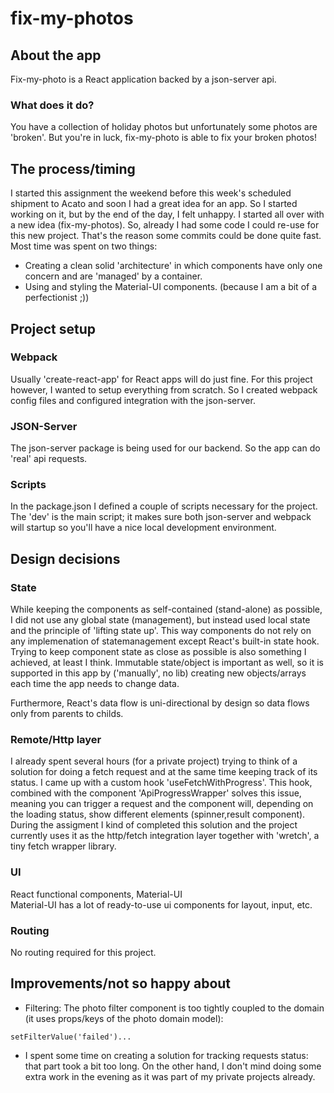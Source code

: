 # fix-my-photos

## About the app

Fix-my-photo is a React application backed by a json-server api.

### What does it do?

You have a collection of holiday photos but unfortunately some photos are 'broken'. But you're in luck, fix-my-photo is able to fix your broken photos!

## The process/timing

I started this assignment the weekend before this week's scheduled shipment to Acato and soon I had a great idea for an app. So I started working on it, but by the end of the day, I felt unhappy. I started all over with a new idea (fix-my-photos). So, already I had some code I could re-use for this new project. That's the reason some commits could be done quite fast.
Most time was spent on two things:

- Creating a clean solid 'architecture' in which components have only one concern and are 'managed' by a container.
- Using and styling the Material-UI components. (because I am a bit of a perfectionist ;))

## Project setup

### Webpack

Usually 'create-react-app' for React apps will do just fine. For this project however, I wanted to setup everything from scratch. So I created webpack config files and configured integration with the json-server.

### JSON-Server

The json-server package is being used for our backend. So the app can do 'real' api requests.

### Scripts

In the package.json I defined a couple of scripts necessary for the project. The 'dev' is the main script; it makes sure both json-server and webpack will startup so you'll have a nice local development environment.

## Design decisions

### State

While keeping the components as self-contained (stand-alone) as possible, I did not use any global state (management), but instead used local state and the principle of 'lifting state up'. This way components do not rely on any implemenation of statemanagement except React's built-in state hook.
Trying to keep component state as close as possible is also something I achieved, at least I think.
Immutable state/object is important as well, so it is supported in this app by ('manually', no lib) creating new objects/arrays each time the app needs to change data.

Furthermore, React's data flow is uni-directional by design so data flows only from parents to childs.

### Remote/Http layer

I already spent several hours (for a private project) trying to think of a solution for doing a fetch request and at the same time keeping track of its status. I came up with a custom hook 'useFetchWithProgress'. This hook, combined with the component 'ApiProgressWrapper' solves this issue, meaning you can trigger a request and the component will, depending on the loading status, show different elements (spinner,result component). During the assigment I kind of completed this solution and the project currently uses it as the http/fetch integration layer together with 'wretch', a tiny fetch wrapper library.

### UI

React functional components, Material-UI  
Material-UI has a lot of ready-to-use ui components for layout, input, etc.

### Routing

No routing required for this project.

## Improvements/not so happy about

- Filtering: The photo filter component is too tightly coupled to the domain (it uses props/keys of the photo domain model):

```
setFilterValue('failed')...
```

- I spent some time on creating a solution for tracking requests status: that part took a bit too long. On the other hand, I don't mind doing some extra work in the evening as it was part of my private projects already.
